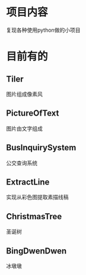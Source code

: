 # 项目内容
复现各种使用python做的小项目

# 目前有的
## Tiler
图片组成像素风

## PictureOfText
图片由文字组成

## BusInquirySystem
公交查询系统

## ExtractLine
实现从彩色图提取素描线稿

## ChristmasTree
圣诞树

## BingDwenDwen
冰墩墩
